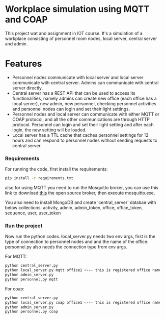 #  Workplace simulation using MQTT and COAP
This project wat and assignment in IOT course. It's a simulation of a workplace consisting of personnel room nodes, local server, central server and admin.

# Features
- Personnel nodes communicate with local server and local server communicate with central server. Admins can communicate with central server directly.
- Central server has a REST API that can be used to access its functionalities, namely admins can create new office (each office has a local server), new admin, new personnel, checking personnel activities and personnel nodes can login and set their light settings.
- Personnel nodes and local server can communicate with either MQTT or COAP protocol, and all the other communications are through HTTP protocol. Personnel can login and set their light setting and after each login, the new setting will be loaded.
- Local server has a TTL cache that caches personnel settings for 12 hours and can respond to personnel nodes without sending requests to central server.

### Requirements 
For running the code, first install the requirements:
```sh
pip install -r requirements.txt
```
also for using MQTT you need to run the Mosquitto broker, you can use this link to download [this](https://mosquitto.org/download/ "this") the open source broker, then execute mosquitto.exe.

You also need to install MongoDB and create 'central_server' databae with below collections:
activity, admin, admin_token, office, office_token, sequence, user, user_token
### Run the project
Now run the python codes.
local_server.py needs two env args, first is the type of connection to personnel nodes and 
and the name of the office.
personnel.py also needs the connection type from env args.

For MQTT:
```sh
python central_server.py
python local_server.py mqtt office1 <--- this is registered office name by admin
python admin_server.py
python personnel.py mqtt
```
For coap:
```sh
python central_server.py
python local_server.py coap office1 <--- this is registered office name by admin
python admin_server.py
python personnel.py coap

```
